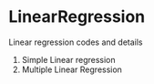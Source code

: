 # LinearRegression
Linear regression codes and details
1. Simple Linear regression
2. Multiple Linear Regression
